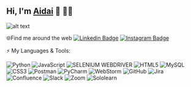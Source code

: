 ##  Hi, I'm [Aidai](https://www.linkedin.com/in/aidaiiskender/) 👋 👩‍💻

![alt text](https://github.com/AidaiIs/HelloWorld/blob/main/Aidai%20Testing.jpg?raw=true)


🌐Find me around the web [![Linkedin Badge](https://img.shields.io/badge/LinkedIn-0077B5?style=for-the-badge&logo=linkedin&logoColor=white)](https://www.linkedin.com/in/aidaiiskender/)
[![Instagram Badge](https://img.shields.io/badge/Instagram-E4405F?style=for-the-badge&logo=instagram&logoColor=white)](https://www.instagram.com/aidai.iskender/)




⚡ My Languages & Tools:

![Python](https://img.shields.io/badge/Python-FFD43B?style=for-the-badge&logo=python&logoColor=blue)
![JavaScript](https://img.shields.io/badge/JavaScript-323330?style=for-the-badge&logo=javascript&logoColor=F7DF1E)
![SELENIUM WEBDRIVER](https://img.shields.io/badge/Selenium%20WebDriver-1572B6?style=for-the-badge&logo=Selenium&logoColor=white)
![HTML5](https://img.shields.io/badge/HTML5-E34F26?style=for-the-badge&logo=html5&logoColor=white)
![MySQL](https://img.shields.io/badge/MySQL-005C84?style=for-the-badge&logo=mysql&logoColor=white)
![CSS3](https://img.shields.io/badge/CSS3-1572B6?style=for-the-badge&logo=css3&logoColor=white)
![Postman](https://img.shields.io/badge/Postman-FF6C37?style=for-the-badge&logo=Postman&logoColor=white)
![PyCharm](https://img.shields.io/badge/PyCharm-000000.svg?&style=for-the-badge&logo=PyCharm&logoColor=white)
![WebStorm](https://img.shields.io/badge/WebStorm-007ACC?style=for-the-badge&logo=WebStorm&logoColor=white)
![GitHub](https://img.shields.io/badge/GitHub-100000?style=for-the-badge&logo=github&logoColor=white)
![Jira](https://img.shields.io/badge/Jira-0052CC?style=for-the-badge&logo=Jira&logoColor=white)
![Confluence](https://img.shields.io/badge/Confluence-1572B6?style=for-the-badge&logo=Confluence&logoColor=white)
![Slack](https://img.shields.io/badge/Slack-4A154B?style=for-the-badge&logo=slack&logoColor=white)
![Zoom](https://img.shields.io/badge/Zoom-2D8CFF?style=for-the-badge&logo=zoom&logoColor=white)
![Sololearn](https://img.shields.io/badge/-Sololearn-3a464b?style=for-the-badge&logo=Sololearn&logoColor=white)


